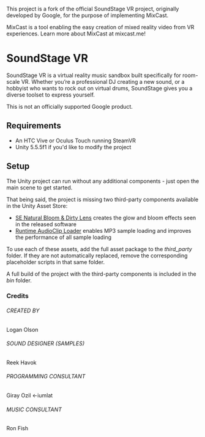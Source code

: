 This project is a fork of the official SoundStage VR project, originally developed by Google, for the purpose of implementing MixCast.

MixCast is a tool enabling the easy creation of mixed reality video from VR experiences. Learn more about MixCast at mixcast.me!

# SoundStage VR

SoundStage VR is a virtual reality music sandbox built specifically for room-scale VR. Whether you’re a professional DJ creating a new sound, or a hobbyist who wants to rock out on virtual drums, SoundStage gives you a diverse toolset to express yourself.

This is not an officially supported Google product.

## Requirements
* An HTC Vive or Oculus Touch running SteamVR
* Unity 5.5.5f1 if you'd like to modify the project

## Setup
The Unity project can run without any additional components - just open the main scene to get started. 

That being said, the project is missing two third-party components available in the Unity Asset Store:

* [SE Natural Bloom & Dirty Lens](http://u3d.as/7v5) creates the glow and bloom effects seen in the released software
* [Runtime AudioClip Loader](http://u3d.as/hEP) enables MP3 sample loading and improves the performance of all sample loading

To use each of these assets, add the full asset package to the *third_party* folder. If they are not automatically replaced, remove the corresponding placeholder scripts in that same folder.

A full build of the project with the third-party components is included in the *bin* folder.

### Credits
###### CREATED BY
Logan Olson

###### SOUND DESIGNER (SAMPLES)
Reek Havok

###### PROGRAMMING CONSULTANT
Giray Ozil <-iumlat

###### MUSIC CONSULTANT
Ron Fish
